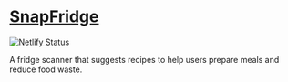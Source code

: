 # [SnapFridge](https://snapfridge.netlify.app)

[![Netlify Status](https://api.netlify.com/api/v1/badges/074b63c4-9b6b-4d9e-aea6-6757dd0fc84d/deploy-status)](https://app.netlify.com/projects/snapfridge/deploys)

A fridge scanner that suggests recipes to help users prepare meals and reduce food waste.
